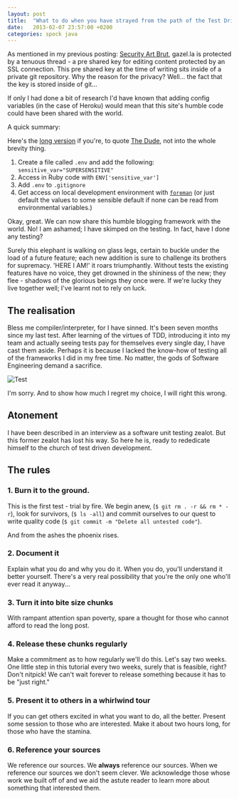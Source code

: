 ```yaml
---
layout: post
title:  "What to do when you have strayed from the path of the Test Driven Ninja"
date:   2013-02-07 23:57:00 +0200
categories: spock java 
---
```

As mentioned in my previous posting: [Security Art Brut](http://gazel.la/posts/3), gazel.la is protected by a tenuous thread - a pre shared key for editing content protected by an SSL connection. This pre shared key at the time of writing sits inside of a private git repository. Why the reason for the privacy? Well... the fact that the key is stored inside of git...

If only I had done a bit of research I'd have known that adding config variables (in the case of Heroku) would mean that this site's humble code could have been shared with the world.

<p class="lead">A quick summary: </p>

Here's the [long version](https://devcenter.heroku.com/articles/config-vars) if you're, to quote [The Dude](http://www.imdb.com/character/ch0003518/), not into the whole brevity thing.

1. Create a file called `.env` and add the following: `sensitive_var="SUPERSENSITIVE"`
2. Access in Ruby code with `ENV['sensitive_var']`
3. Add `.env` to `.gitignore`
4. Get access on local development environment with [`foreman`](https://github.com/ddollar/foreman) (or just default the values to some sensible default if none can be read from environmental variables.)


Okay, great. We can now share this humble blogging framework with the world. No! I am ashamed; I have skimped on the testing. In fact, have I done any testing?

Surely this elephant is walking on glass legs, certain to buckle under the load of a future feature; each new addition is sure to challenge its brothers for supremacy. 'HERE I AM!' it roars triumphantly. Without tests the existing features have no voice, they get drowned in the shininess of the new; they flee - shadows of the glorious beings they once were. If we're lucky they live together well; I've learnt not to rely on luck.

## The realisation

Bless me compiler/interpreter, for I have sinned. It's been seven months since my last test. After learning of the virtues of TDD, introducing it into my team and actually seeing tests pay for themselves every single day, I have cast them aside. Perhaps it is because I lacked the know-how of testing all of the frameworks I did in my free time. No matter, the gods of Software Engineering demand a sacrifice.

![Test](/img/yuno.jpg)

I'm sorry. And to show how much I regret my choice, I will right this wrong.

## Atonement

I have been described in an interview as a software unit testing zealot. But this former zealot has lost his way. So here he is, ready to rededicate himself to the church of test driven development.

## The rules

### 1. Burn it to the ground.

This is the first test - trial by fire. We begin anew, (`$ git rm . -r && rm * -r`), look for survivors, (`$ ls -all`) and commit ourselves to our quest to write quality code (`$ git commit -m "Delete all untested code"`).

And from the ashes the phoenix rises.

### 2. Document it

Explain what you do and why you do it. When you do, you'll understand it better yourself. There's a very real possibility that you're the only one who'll ever read it anyway...

### 3. Turn it into bite size chunks

With rampant attention span poverty, spare a thought for those who cannot afford to read the long post.

### 4. Release these chunks regularly

Make a commitment as to how regularly we'll do this. Let's say two weeks. One little step in this tutorial every two weeks, surely that is feasible, right? Don't nitpick! We can't wait forever to release something because it has to be "just right."

### 5. Present it to others in a whirlwind tour

If you can get others excited in what you want to do, all the better. Present some session to those who are interested. Make it about two hours long, for those who have the stamina.

### 6. Reference your sources

We reference our sources. We **always** reference our sources. When we reference our sources we don't seem clever. We acknowledge those whose work we built off of and we aid the astute reader to learn more about something that interested them.
